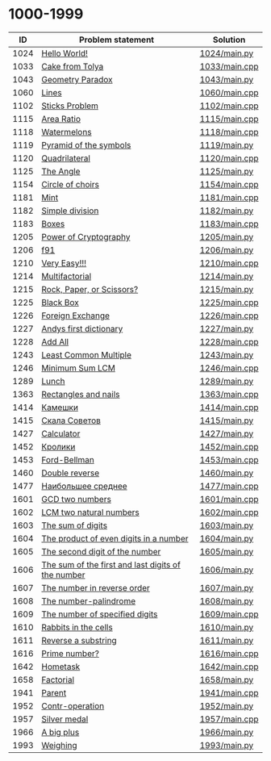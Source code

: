 # 1000-1999


| ID   | Problem statement                                                                              | Solution                       |
|------|------------------------------------------------------------------------------------------------|--------------------------------|
| 1024 | [Hello World!](https://www.e-olymp.com/en/problems/1024)                                       | [1024/main.py](1024/main.py)   |
| 1033 | [Cake from Tolya](https://www.e-olymp.com/en/problems/1033)                                    | [1033/main.cpp](1033/main.cpp) |
| 1043 | [Geometry Paradox](https://www.e-olymp.com/en/problems/1043)                                   | [1043/main.py](1043/main.py)   |
| 1060 | [Lines](https://www.e-olymp.com/en/problems/1060)                                              | [1060/main.cpp](1060/main.cpp) |
| 1102 | [Sticks Problem](https://www.e-olymp.com/en/problems/1102)                                     | [1102/main.cpp](1102/main.cpp) |
| 1115 | [Area Ratio](https://www.e-olymp.com/en/problems/1115)                                         | [1115/main.cpp](1115/main.cpp) |
| 1118 | [Watermelons](https://www.e-olymp.com/en/problems/1118)                                        | [1118/main.cpp](1118/main.cpp) |
| 1119 | [Pyramid of the symbols](https://www.e-olymp.com/en/problems/1119)                             | [1119/main.py](1119/main.py)   |
| 1120 | [Quadrilateral](https://www.e-olymp.com/en/problems/1120)                                      | [1120/main.cpp](1120/main.cpp) |
| 1125 | [The Angle](https://www.e-olymp.com/en/problems/1125)                                          | [1125/main.py](1125/main.py)   |
| 1154 | [Circle of choirs](https://www.e-olymp.com/en/problems/1154)                                   | [1154/main.cpp](1154/main.cpp) |
| 1181 | [Mint](https://www.e-olymp.com/en/problems/1181)                                               | [1181/main.cpp](1181/main.cpp) |
| 1182 | [Simple division](https://www.e-olymp.com/en/problems/1182)                                    | [1182/main.py](1182/main.py)   |
| 1183 | [Boxes](https://www.e-olymp.com/en/problems/1183)                                              | [1183/main.cpp](1183/main.cpp) |
| 1205 | [Power of Cryptography](https://www.e-olymp.com/en/problems/1205)                              | [1205/main.py](1205/main.py)   |
| 1206 | [f91](https://www.e-olymp.com/en/problems/1206)                                                | [1206/main.py](1206/main.py)   |
| 1210 | [Very Easy!!!](https://www.e-olymp.com/en/problems/1210)                                       | [1210/main.cpp](1210/main.cpp) |
| 1214 | [Multifactorial](https://www.e-olymp.com/en/problems/1214)                                     | [1214/main.py](1214/main.py)   |
| 1215 | [Rock, Paper, or Scissors?](https://www.e-olymp.com/en/problems/1215)                          | [1215/main.py](1215/main.py)   |
| 1225 | [Black Box](https://www.e-olymp.com/en/problems/1225)                                          | [1225/main.cpp](1225/main.cpp) |
| 1226 | [Foreign Exchange](https://www.e-olymp.com/en/problems/1226)                                   | [1226/main.cpp](1226/main.cpp) |
| 1227 | [Andys first dictionary](https://www.e-olymp.com/en/problems/1227)                             | [1227/main.py](1227/main.py)   |
| 1228 | [Add All](https://www.e-olymp.com/en/problems/1228)                                            | [1228/main.cpp](1228/main.cpp) |
| 1243 | [Least Common Multiple](https://www.e-olymp.com/en/problems/1243)                              | [1243/main.py](1243/main.py)   |
| 1246 | [Minimum Sum LCM](https://www.e-olymp.com/en/problems/1246)                                    | [1246/main.cpp](1246/main.cpp) |
| 1289 | [Lunch](https://www.e-olymp.com/en/problems/1289)                                              | [1289/main.py](1289/main.py)   |
| 1363 | [Rectangles and nails](https://www.e-olymp.com/en/problems/1363)                               | [1363/main.cpp](1363/main.cpp) |
| 1414 | [Камешки](https://www.e-olymp.com/en/problems/1414)                                            | [1414/main.cpp](1414/main.cpp) |
| 1415 | [Скала Советов](https://www.e-olymp.com/en/problems/1415)                                      | [1415/main.py](1415/main.py)   |
| 1427 | [Calculator](https://www.e-olymp.com/ru/problems/1427)                                         | [1427/main.py](1427/main.py)   |
| 1452 | [Кролики](https://www.e-olymp.com/en/problems/1452)                                            | [1452/main.cpp](1452/main.cpp) |
| 1453 | [Ford-Bellman](https://www.e-olymp.com/en/problems/1453)                                       | [1453/main.cpp](1453/main.cpp) |
| 1460 | [Double reverse](https://www.e-olymp.com/en/problems/1460)                                     | [1460/main.py](1460/main.py)   |
| 1477 | [Наибольшее среднее](https://www.e-olymp.com/en/problems/1477)                                 | [1477/main.cpp](1477/main.cpp) |
| 1601 | [GCD two numbers](https://www.e-olymp.com/en/problems/1601)                                    | [1601/main.cpp](1601/main.cpp) |
| 1602 | [LCM two natural numbers](https://www.e-olymp.com/en/problems/1602)                            | [1602/main.cpp](1602/main.cpp) |
| 1603 | [The sum of digits](https://www.e-olymp.com/en/problems/1603)                                  | [1603/main.py](1603/main.py)   |
| 1604 | [The product of even digits in a number](https://www.e-olymp.com/en/problems/1604)             | [1604/main.py](1604/main.py)   |
| 1605 | [The second digit of the number](https://www.e-olymp.com/en/problems/1605)                     | [1605/main.py](1605/main.py)   |
| 1606 | [The sum of the first and last digits of the number](https://www.e-olymp.com/en/problems/1606) | [1606/main.py](1606/main.py)   |
| 1607 | [The number in reverse order](https://www.e-olymp.com/en/problems/1607)                        | [1607/main.py](1607/main.py)   |
| 1608 | [The number-palindrome](https://www.e-olymp.com/en/problems/1608)                              | [1608/main.py](1608/main.py)   |
| 1609 | [The number of specified digits](https://www.e-olymp.com/en/problems/1609)                     | [1609/main.cpp](1609/main.cpp) |
| 1610 | [Rabbits in the cells](https://www.e-olymp.com/en/problems/1610)                               | [1610/main.py](1610/main.py)   |
| 1611 | [Reverse a substring](https://www.e-olymp.com/en/problems/1611)                                | [1611/main.py](1611/main.py)   |
| 1616 | [Prime number?](https://www.e-olymp.com/en/problems/1616)                                      | [1616/main.cpp](1616/main.cpp) |
| 1642 | [Hometask](https://www.e-olymp.com/en/problems/1642)                                           | [1642/main.cpp](1642/main.cpp) |
| 1658 | [Factorial](https://www.e-olymp.com/en/problems/1658)                                          | [1658/main.py](1658/main.py)   |
| 1941 | [Parent](https://www.e-olymp.com/en/problems/1941)                                             | [1941/main.cpp](1941/main.cpp) |
| 1952 | [Contr-operation](https://www.e-olymp.com/en/problems/1952)                                    | [1952/main.py](1952/main.py)   |
| 1957 | [Silver medal](https://www.e-olymp.com/en/problems/1957)                                       | [1957/main.cpp](1957/main.cpp) |
| 1966 | [A big plus](https://www.e-olymp.com/en/problems/1966)                                         | [1966/main.py](1966/main.py)   |
| 1993 | [Weighing](https://www.e-olymp.com/en/problems/1993)                                           | [1993/main.py](1993/main.py)   |

